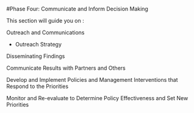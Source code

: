 #Phase Four: Communicate and Inform Decision Making

This section will guide you on :

Outreach and Communications
  - Outreach Strategy

 Disseminating Findings

 Communicate Results with Partners and Others

 Develop and Implement Policies and Management Interventions that Respond to the Priorities

 Monitor and Re-evaluate to Determine Policy Effectiveness and Set New Priorities
